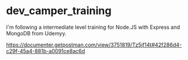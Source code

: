 # dev_camper_training
I'm following a intermediate level training for Node.JS with Express and MongoDB from Udemyy.

https://documenter.getpostman.com/view/3751819/Tz5jf14t#42f286d4-c29f-45a4-881b-a0091ce8ac6d
